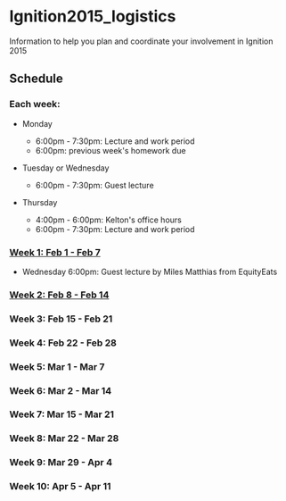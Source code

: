 # Ignition2015_logistics
Information to help you plan and coordinate your involvement in Ignition 2015

## Schedule

### Each week:
* Monday
  * 6:00pm - 7:30pm:  Lecture and work period  
  * 6:00pm:  previous week's homework due

* Tuesday or Wednesday
  * 6:00pm - 7:30pm:  Guest lecture

* Thursday
  * 4:00pm - 6:00pm: Kelton's office hours  
  * 6:00pm - 7:30pm: Lecture and work period  

### [Week 1: Feb 1 - Feb 7](https://github.com/IgnitionBoulder/2015week1)
* Wednesday 6:00pm: Guest lecture by Miles Matthias from EquityEats

### [Week 2: Feb 8 - Feb 14](https://github.com/IgnitionBoulder/2015week2)

### Week 3: Feb 15 - Feb 21

### Week 4: Feb 22 - Feb 28

### Week 5: Mar 1 - Mar 7

### Week 6: Mar 2 - Mar 14

### Week 7: Mar 15 - Mar 21

### Week 8: Mar 22 - Mar 28

### Week 9: Mar 29 - Apr 4

### Week 10: Apr 5 - Apr 11
